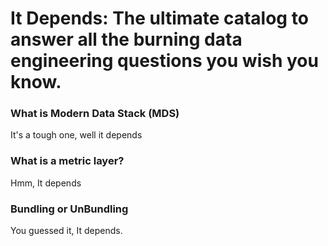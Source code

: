 # It Depends: The ultimate catalog to answer all the burning data engineering questions you wish you know.



### What is Modern Data Stack (MDS)
It's a tough one, well it depends

### What is a metric layer?
Hmm, It depends

### Bundling or UnBundling
You guessed it, It depends.
